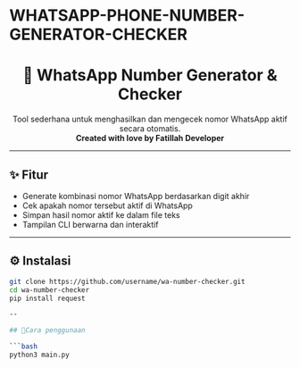 # WHATSAPP-PHONE-NUMBER-GENERATOR-CHECKER 
<h1 align="center">📱 WhatsApp Number Generator & Checker</h1>

<p align="center">
  Tool sederhana untuk menghasilkan dan mengecek nomor WhatsApp aktif secara otomatis.
  <br>
  <strong>Created with love by Fatillah Developer</strong>
</p>

---

## ✨ Fitur

- Generate kombinasi nomor WhatsApp berdasarkan digit akhir
- Cek apakah nomor tersebut aktif di WhatsApp
- Simpan hasil nomor aktif ke dalam file teks
- Tampilan CLI berwarna dan interaktif

---

## ⚙️ Instalasi

```bash
git clone https://github.com/username/wa-number-checker.git
cd wa-number-checker
pip install request

--

## 🚀Cara penggunaan

```bash
python3 main.py
